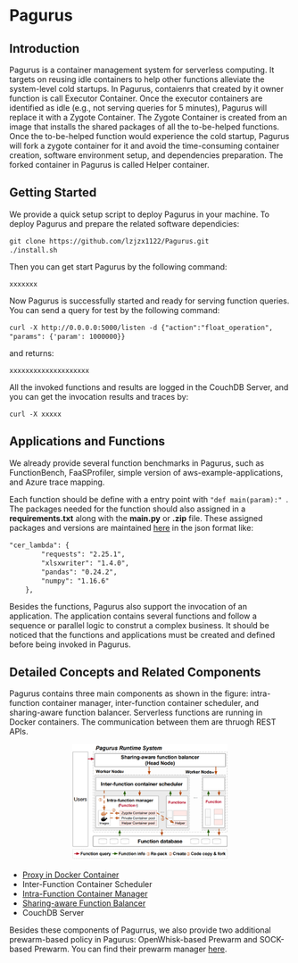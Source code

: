 # Pagurus

## Introduction

Pagurus is a container management system for serverless computing. It targets on reusing idle containers to help other functions alleviate the system-level cold startups. In Pagurus, contaienrs that created by it owner function is call Executor Container. Once the executor containers are identified as idle (e.g., not serving queries for 5 minutes), Pagurus will replace it with a Zygote Container. The Zygote Container is created from an image that installs the shared packages of all the to-be-helped functions. Once the to-be-helped function would experience the cold startup, Pagurus will fork a zygote container for it and avoid the time-consuming container creation, software environment setup, and dependencies preparation. The forked container in Pagurus is called Helper container.


## Getting Started

We provide a quick setup script to deploy Pagurus in your machine. To deploy Pagurus and prepare the related software dependicies:
```
git clone https://github.com/lzjzx1122/Pagurus.git
./install.sh
```
Then you can get start Pagurus by the following command:
```
xxxxxxx
```
Now Pagurus is successfully started and ready for serving function queries. You can send a query for test by the following command:
```
curl -X http://0.0.0.0:5000/listen -d {"action":"float_operation", "params": {'param': 1000000}}
```
and returns:
```
xxxxxxxxxxxxxxxxxxxx
```
All the invoked functions and results are logged in the CouchDB Server, and you can get the invocation results and traces by:
```
curl -X xxxxx
``` 

## Applications and Functions

We already provide several function benchmarks in Pagurus, such as FunctionBench, FaaSProfiler, simple version of aws-example-applications, and Azure trace mapping.

Each function should be define with a entry point with ```"def main(param):" ```. The packages needed for the function should also assigned in a **requirements.txt** along with the **main.py** or **.zip** file. These assigned packages and versions are maintained [here](https://github.com/lzjzx1122/Pagurus/blob/master/interaction_controller/build_file/aws_packages.json) in the json format like: 
```
"cer_lambda": {
        "requests": "2.25.1",
        "xlsxwriter": "1.4.0",
        "pandas": "0.24.2",
        "numpy": "1.16.6"
    },
```
Besides the functions, Pagurus also support the invocation of an application. The application contains several functions and follow a sequence or parallel logic to construt a complex business. 
It should be noticed that the functions and applications must be created and defined before being invoked in Pagurus. 

## Detailed Concepts and Related Components

Pagurus contains three main components as shown in the figure: intra-function container manager, inter-function container scheduler, and sharing-aware function balancer. Serverless functions are running in Docker containers. The communication between them are thruogh REST APIs.

<div align=center><img width="55%" src="https://github.com/lzjzx1122/Pagurus/blob/master/pagurus.png"></div>
<!-- ![Pagurus](https://github.com/lzjzx1122/Pagurus/blob/master/pagurus.png "The Pagurus structure") -->

* [Proxy in Docker Container](https://github.com/lzjzx1122/Pagurus/tree/master/container)
* Inter-Function Container Scheduler
* [Intra-Function Container Manager](https://github.com/lzjzx1122/Pagurus/tree/master/intraaction_controller)
* [Sharing-aware Function Balancer](https://github.com/lzjzx1122/Pagurus/tree/master/load_balancer)
* CouchDB Server

Besides these components of Pagurrus, we also provide two additional prewarm-based policy in Pagurus: OpenWhisk-based Prewarm and SOCK-based Prewarm. You can find their prewarm manager [here](https://github.com/lzjzx1122/Pagurus/tree/master/intraaction_controller/prewarm_manger.py).

